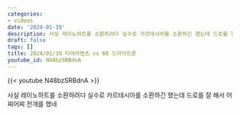 ```yaml
---
categories:
- videos
date: '2024-01-19'
description: 사실 레이노하트를 소환하려다 실수로 카르테시아를 소환하긴 했는데 드로를 잘 해서 어찌어찌 전개를 했네
draft: false
tags: []
title: 2024/01/19 티아라멘츠 vs 60 드라이트론
youtube_id: N48bzSRBdnA
---
```



{{< youtube N48bzSRBdnA >}}

사실 레이노하트를 소환하려다 실수로 카르테시아를 소환하긴 했는데 드로를 잘 해서 어찌어찌 전개를 했네